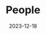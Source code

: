---
title: People
date: 2023-12-18

type: landing

sections:
  - block: people
    content:
      title: Meet the Team
      # Choose which groups/teams of users to display.
      #   Edit `user_groups` in each user's profile to add them to one or more of these groups.
      user_groups:
          - Principal Investigators
          - Researchers
          - Grad Students
          - Administration
          - Alumni
      sort_by: Params.last_name
      sort_ascending: false
    design:
      show_interests: false
      show_role: true
      show_social: true
---